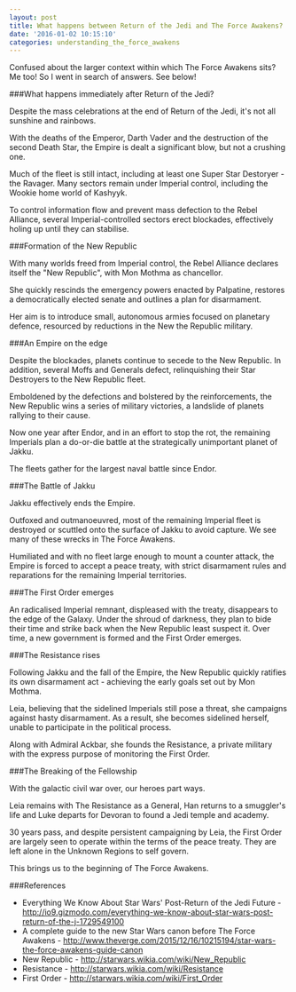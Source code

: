 ```yaml
---
layout: post
title: What happens between Return of the Jedi and The Force Awakens?
date: '2016-01-02 10:15:10'
categories: understanding_the_force_awakens
---
```


Confused about the larger context within which The Force Awakens sits? Me too! So I went in search of answers. See below!

###What happens immediately after Return of the Jedi?

Despite the mass celebrations at the end of Return of the Jedi, it's not all sunshine and rainbows.

With the deaths of the Emperor, Darth Vader and the destruction of the second Death Star, the Empire is dealt a significant blow, but not a crushing one.

Much of the fleet is still intact, including at least one Super Star Destoryer - the Ravager. Many sectors remain under Imperial control, including the Wookie home world of Kashyyk.

To control information flow and prevent mass defection to the Rebel Alliance, several Imperial-controlled sectors erect blockades, effectively holing up until they can stabilise.

###Formation of the New Republic

With many worlds freed from Imperial control, the Rebel Alliance declares itself the "New Republic", with Mon Mothma as chancellor.

She quickly rescinds the emergency powers enacted by Palpatine, restores a democratically elected senate and outlines a plan for disarmament.

Her aim is to introduce small, autonomous armies focused on planetary defence, resourced by reductions in the New  the Republic military.

###An Empire on the edge

Despite the blockades, planets continue to secede to the New Republic. In addition, several Moffs and Generals defect, relinquishing their Star Destroyers to the New Republic fleet.

Emboldened by the defections and bolstered by the reinforcements, the New Republic wins a series of military victories, a landslide of planets rallying to their cause.

Now one year after Endor, and in an effort to stop the rot, the remaining Imperials plan a do-or-die battle at the strategically unimportant planet of Jakku.

The fleets gather for the largest naval battle since Endor.

###The Battle of Jakku

Jakku effectively ends the Empire.

Outfoxed and outmanoeuvred, most of the remaining Imperial fleet is destroyed or scuttled onto the surface of Jakku to avoid capture. We see many of these wrecks in The Force Awakens.

Humiliated and with no fleet large enough to mount a counter attack, the Empire is forced to accept a peace treaty, with strict disarmament rules and reparations for the remaining Imperial territories.

###The First Order emerges

An radicalised Imperial remnant, displeased with the treaty, disappears to the edge of the Galaxy. Under the shroud of darkness, they plan to bide their time and strike back when the New Republic least suspect it. Over time, a new government is formed and the First Order emerges.

###The Resistance rises

Following Jakku and the fall of the Empire, the New Republic quickly ratifies its own disarmament act - achieving the early goals set out by Mon Mothma.

Leia, believing that the sidelined Imperials still pose a threat, she campaigns against hasty disarmament. As a result, she becomes sidelined herself, unable to participate in the political process.

Along with Admiral Ackbar, she founds the Resistance, a private military with the express purpose of monitoring the First Order.

###The Breaking of the Fellowship

With the galactic civil war over, our heroes part ways.

Leia remains with The Resistance as a General, Han returns to a smuggler's life and Luke departs for Devoran to found a Jedi temple and academy.

30 years pass, and despite persistent campaigning by Leia, the First Order are largely seen to operate within the terms of the peace treaty. They are left alone in the Unknown Regions to self govern.

This brings us to the beginning of The Force Awakens.

###References

* Everything We Know About Star Wars' Post-Return of the Jedi Future - http://io9.gizmodo.com/everything-we-know-about-star-wars-post-return-of-the-j-1729549100
* A complete guide to the new Star Wars canon before The Force Awakens - http://www.theverge.com/2015/12/16/10215194/star-wars-the-force-awakens-guide-canon
* New Republic - http://starwars.wikia.com/wiki/New_Republic
* Resistance - http://starwars.wikia.com/wiki/Resistance
* First Order - http://starwars.wikia.com/wiki/First_Order
